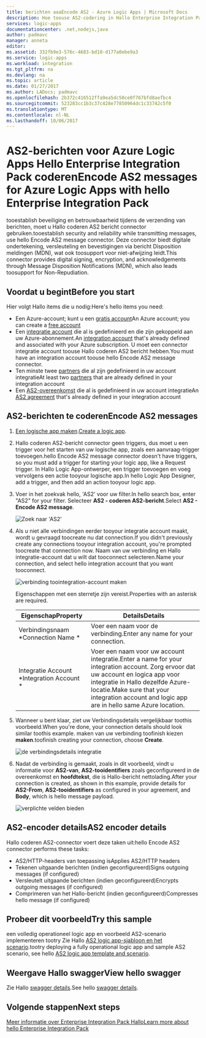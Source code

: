 ```yaml
---
title: berichten aaaEncode AS2 - Azure Logic Apps | Microsoft Docs
description: Hoe toouse AS2-codering in Hallo Enterprise Integration Pack Hallo voor Azure Logic Apps
services: logic-apps
documentationcenter: .net,nodejs,java
author: padmavc
manager: anneta
editor: 
ms.assetid: 332fb9e3-576c-4683-bd10-d177a0ebe9a3
ms.service: logic-apps
ms.workload: integration
ms.tgt_pltfrm: na
ms.devlang: na
ms.topic: article
ms.date: 01/27/2017
ms.author: LADocs; padmavc
ms.openlocfilehash: 2b372c416512ffa9ea5dc50ce0f767bfd8aefbc4
ms.sourcegitcommit: 523283cc1b3c37c428e77850964dc1c33742c5f0
ms.translationtype: MT
ms.contentlocale: nl-NL
ms.lasthandoff: 10/06/2017
---
```

# <a name="encode-as2-messages-for-azure-logic-apps-with-hello-enterprise-integration-pack"></a><span data-ttu-id="86148-103">AS2-berichten voor Azure Logic Apps Hello Enterprise Integration Pack coderen</span><span class="sxs-lookup"><span data-stu-id="86148-103">Encode AS2 messages for Azure Logic Apps with hello Enterprise Integration Pack</span></span>

<span data-ttu-id="86148-104">tooestablish beveiliging en betrouwbaarheid tijdens de verzending van berichten, moet u Hallo coderen AS2 bericht connector gebruiken.</span><span class="sxs-lookup"><span data-stu-id="86148-104">tooestablish security and reliability while transmitting messages, use hello Encode AS2 message connector.</span></span> <span data-ttu-id="86148-105">Deze connector biedt digitale ondertekening, versleuteling en bevestigingen via bericht Disposition meldingen (MDN), wat ook toosupport voor niet-afwijzing leidt.</span><span class="sxs-lookup"><span data-stu-id="86148-105">This connector provides digital signing, encryption, and acknowledgements through Message Disposition Notifications (MDN), which also leads toosupport for Non-Repudiation.</span></span>

## <a name="before-you-start"></a><span data-ttu-id="86148-106">Voordat u begint</span><span class="sxs-lookup"><span data-stu-id="86148-106">Before you start</span></span>

<span data-ttu-id="86148-107">Hier volgt Hallo items die u nodig:</span><span class="sxs-lookup"><span data-stu-id="86148-107">Here's hello items you need:</span></span>

* <span data-ttu-id="86148-108">Een Azure-account; kunt u een [gratis account](https://azure.microsoft.com/free)</span><span class="sxs-lookup"><span data-stu-id="86148-108">An Azure account; you can create a [free account](https://azure.microsoft.com/free)</span></span>
* <span data-ttu-id="86148-109">Een [integratie account](logic-apps-enterprise-integration-create-integration-account.md) die al is gedefinieerd en die zijn gekoppeld aan uw Azure-abonnement.</span><span class="sxs-lookup"><span data-stu-id="86148-109">An [integration account](logic-apps-enterprise-integration-create-integration-account.md) that's already defined and associated with your Azure subscription.</span></span> <span data-ttu-id="86148-110">U moet een connector integratie account toouse Hallo coderen AS2 bericht hebben.</span><span class="sxs-lookup"><span data-stu-id="86148-110">You must have an integration account toouse hello Encode AS2 message connector.</span></span>
* <span data-ttu-id="86148-111">Ten minste twee [partners](logic-apps-enterprise-integration-partners.md) die al zijn gedefinieerd in uw account integratie</span><span class="sxs-lookup"><span data-stu-id="86148-111">At least two [partners](logic-apps-enterprise-integration-partners.md) that are already defined in your integration account</span></span>
* <span data-ttu-id="86148-112">Een [AS2-overeenkomst](logic-apps-enterprise-integration-as2.md) die al is gedefinieerd in uw account integratie</span><span class="sxs-lookup"><span data-stu-id="86148-112">An [AS2 agreement](logic-apps-enterprise-integration-as2.md) that's already defined in your integration account</span></span>

## <a name="encode-as2-messages"></a><span data-ttu-id="86148-113">AS2-berichten te coderen</span><span class="sxs-lookup"><span data-stu-id="86148-113">Encode AS2 messages</span></span>

1. <span data-ttu-id="86148-114">[Een logische app maken](logic-apps-create-a-logic-app.md).</span><span class="sxs-lookup"><span data-stu-id="86148-114">[Create a logic app](logic-apps-create-a-logic-app.md).</span></span>

2. <span data-ttu-id="86148-115">Hallo coderen AS2-bericht connector geen triggers, dus moet u een trigger voor het starten van uw logische app, zoals een aanvraag-trigger toevoegen.</span><span class="sxs-lookup"><span data-stu-id="86148-115">hello Encode AS2 message connector doesn't have triggers, so you must add a trigger for starting your logic app, like a Request trigger.</span></span> <span data-ttu-id="86148-116">In Hallo Logic App-ontwerper, een trigger toevoegen en voeg vervolgens een actie tooyour logische app.</span><span class="sxs-lookup"><span data-stu-id="86148-116">In hello Logic App Designer, add a trigger, and then add an action tooyour logic app.</span></span>

3.  <span data-ttu-id="86148-117">Voer in het zoekvak hello, 'AS2' voor uw filter.</span><span class="sxs-lookup"><span data-stu-id="86148-117">In hello search box, enter "AS2" for your filter.</span></span> <span data-ttu-id="86148-118">Selecteer **AS2 - coderen AS2-bericht**.</span><span class="sxs-lookup"><span data-stu-id="86148-118">Select **AS2 - Encode AS2 message**.</span></span>
   
    ![Zoek naar 'AS2'](./media/logic-apps-enterprise-integration-as2-encode/as2decodeimage1.png)

4. <span data-ttu-id="86148-120">Als u niet alle verbindingen eerder tooyour integratie account maakt, wordt u gevraagd toocreate nu dat connection.</span><span class="sxs-lookup"><span data-stu-id="86148-120">If you didn't previously create any connections tooyour integration account, you're prompted toocreate that connection now.</span></span> <span data-ttu-id="86148-121">Naam van uw verbinding en Hallo integratie-account dat u wilt dat tooconnect selecteren.</span><span class="sxs-lookup"><span data-stu-id="86148-121">Name your connection, and select hello integration account that you want tooconnect.</span></span> 
   
    ![verbinding toointegration-account maken](./media/logic-apps-enterprise-integration-as2-encode/as2encodeimage1.png)  

    <span data-ttu-id="86148-123">Eigenschappen met een sterretje zijn vereist.</span><span class="sxs-lookup"><span data-stu-id="86148-123">Properties with an asterisk are required.</span></span>

    | <span data-ttu-id="86148-124">Eigenschap</span><span class="sxs-lookup"><span data-stu-id="86148-124">Property</span></span> | <span data-ttu-id="86148-125">Details</span><span class="sxs-lookup"><span data-stu-id="86148-125">Details</span></span> |
    | --- | --- |
    | <span data-ttu-id="86148-126">Verbindingsnaam *</span><span class="sxs-lookup"><span data-stu-id="86148-126">Connection Name *</span></span> |<span data-ttu-id="86148-127">Voer een naam voor de verbinding.</span><span class="sxs-lookup"><span data-stu-id="86148-127">Enter any name for your connection.</span></span> |
    | <span data-ttu-id="86148-128">Integratie Account *</span><span class="sxs-lookup"><span data-stu-id="86148-128">Integration Account *</span></span> |<span data-ttu-id="86148-129">Voer een naam voor uw account integratie.</span><span class="sxs-lookup"><span data-stu-id="86148-129">Enter a name for your integration account.</span></span> <span data-ttu-id="86148-130">Zorg ervoor dat uw account en logica app voor integratie in Hallo dezelfde Azure-locatie.</span><span class="sxs-lookup"><span data-stu-id="86148-130">Make sure that your integration account and logic app are in hello same Azure location.</span></span> |

5.  <span data-ttu-id="86148-131">Wanneer u bent klaar, ziet uw Verbindingsdetails vergelijkbaar toothis voorbeeld.</span><span class="sxs-lookup"><span data-stu-id="86148-131">When you're done, your connection details should look similar toothis example.</span></span> <span data-ttu-id="86148-132">maken van uw verbinding toofinish kiezen **maken**.</span><span class="sxs-lookup"><span data-stu-id="86148-132">toofinish creating your connection, choose **Create**.</span></span>
   
    ![de verbindingsdetails integratie](./media/logic-apps-enterprise-integration-as2-encode/as2encodeimage2.png)

6. <span data-ttu-id="86148-134">Nadat de verbinding is gemaakt, zoals in dit voorbeeld, vindt u informatie voor **AS2-van**, **AS2-tooidentifiers** zoals geconfigureerd in de overeenkomst en **hoofdtekst**, die is Hallo-bericht nettolading.</span><span class="sxs-lookup"><span data-stu-id="86148-134">After your connection is created, as shown in this example, provide details for **AS2-From**, **AS2-tooidentifiers** as configured in your agreement, and **Body**, which is hello message payload.</span></span>
   
    ![verplichte velden bieden](./media/logic-apps-enterprise-integration-as2-encode/as2encodeimage3.png)

## <a name="as2-encoder-details"></a><span data-ttu-id="86148-136">AS2-encoder details</span><span class="sxs-lookup"><span data-stu-id="86148-136">AS2 encoder details</span></span>

<span data-ttu-id="86148-137">Hallo coderen AS2-connector voert deze taken uit:</span><span class="sxs-lookup"><span data-stu-id="86148-137">hello Encode AS2 connector performs these tasks:</span></span> 

* <span data-ttu-id="86148-138">AS2/HTTP-headers van toepassing is</span><span class="sxs-lookup"><span data-stu-id="86148-138">Applies AS2/HTTP headers</span></span>
* <span data-ttu-id="86148-139">Tekenen uitgaande berichten (indien geconfigureerd)</span><span class="sxs-lookup"><span data-stu-id="86148-139">Signs outgoing messages (if configured)</span></span>
* <span data-ttu-id="86148-140">Versleutelt uitgaande berichten (indien geconfigureerd)</span><span class="sxs-lookup"><span data-stu-id="86148-140">Encrypts outgoing messages (if configured)</span></span>
* <span data-ttu-id="86148-141">Comprimeren van het Hallo-bericht (indien geconfigureerd)</span><span class="sxs-lookup"><span data-stu-id="86148-141">Compresses hello message (if configured)</span></span>

## <a name="try-this-sample"></a><span data-ttu-id="86148-142">Probeer dit voorbeeld</span><span class="sxs-lookup"><span data-stu-id="86148-142">Try this sample</span></span>

<span data-ttu-id="86148-143">een volledig operationeel logic app en voorbeeld AS2-scenario implementeren tootry Zie Hallo [AS2 logic app-sjabloon en het scenario](https://azure.microsoft.com/documentation/templates/201-logic-app-as2-send-receive/).</span><span class="sxs-lookup"><span data-stu-id="86148-143">tootry deploying a fully operational logic app and sample AS2 scenario, see hello [AS2 logic app template and scenario](https://azure.microsoft.com/documentation/templates/201-logic-app-as2-send-receive/).</span></span>

## <a name="view-hello-swagger"></a><span data-ttu-id="86148-144">Weergave Hallo swagger</span><span class="sxs-lookup"><span data-stu-id="86148-144">View hello swagger</span></span>
<span data-ttu-id="86148-145">Zie Hallo [swagger details](/connectors/as2/).</span><span class="sxs-lookup"><span data-stu-id="86148-145">See hello [swagger details](/connectors/as2/).</span></span> 

## <a name="next-steps"></a><span data-ttu-id="86148-146">Volgende stappen</span><span class="sxs-lookup"><span data-stu-id="86148-146">Next steps</span></span>
[<span data-ttu-id="86148-147">Meer informatie over Enterprise Integration Pack Hallo</span><span class="sxs-lookup"><span data-stu-id="86148-147">Learn more about hello Enterprise Integration Pack</span></span>](logic-apps-enterprise-integration-overview.md "meer informatie over Enterprise Integration Pack") 

